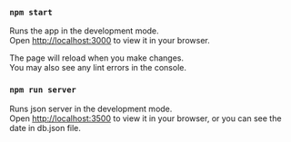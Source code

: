 ### `npm start`

Runs the app in the development mode.\
Open [http://localhost:3000](http://localhost:3000) to view it in your browser.

The page will reload when you make changes.\
You may also see any lint errors in the console.

### `npm run server`

Runs json server in the development mode.\
Open [http://localhost:3500](http://localhost:3500) to view it in your browser, or you can see the date in db.json file.
